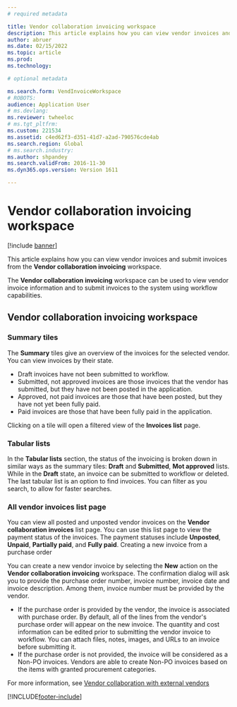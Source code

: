 ```yaml
---
# required metadata

title: Vendor collaboration invoicing workspace
description: This article explains how you can view vendor invoices and submit invoices from the vendor collaboration invoicing workspace.
author: abruer
ms.date: 02/15/2022
ms.topic: article
ms.prod: 
ms.technology: 

# optional metadata

ms.search.form: VendInvoiceWorkspace 
# ROBOTS: 
audience: Application User
# ms.devlang: 
ms.reviewer: twheeloc
# ms.tgt_pltfrm: 
ms.custom: 221534
ms.assetid: c4ed62f3-d351-41d7-a2ad-790576cde4ab
ms.search.region: Global
# ms.search.industry: 
ms.author: shpandey
ms.search.validFrom: 2016-11-30
ms.dyn365.ops.version: Version 1611

---
```


# Vendor collaboration invoicing workspace

[!include [banner](../includes/banner.md)]

This article explains how you can view vendor invoices and submit invoices from the **Vendor collaboration invoicing** workspace.

The **Vendor collaboration invoicing** workspace can be used to view vendor invoice information and to submit invoices to the system using workflow capabilities.


## Vendor collaboration invoicing workspace

### Summary tiles

The **Summary** tiles give an overview of the invoices for the selected vendor. You can view invoices by their state.
-   Draft invoices have not been submitted to workflow.
-   Submitted, not approved invoices are those invoices that the vendor has submitted, but they have not been posted in the application.
-   Approved, not paid invoices are those that have been posted, but they have not yet been fully paid.
-   Paid invoices are those that have been fully paid in the application.

Clicking on a tile will open a filtered view of the **Invoices list** page.

### Tabular lists

In the **Tabular lists** section, the status of the invoicing is broken down in similar ways as the summary tiles: **Draft** and **Submitted**, **Mot approved** lists. While in the **Draft** state, an invoice can be submitted to workflow or deleted. The last tabular list is an option to find invoices. You can filter as you search, to allow for faster searches.

### All vendor invoices list page

You can view all posted and unposted vendor invoices on the **Vendor collaboration invoices** list page. You can use this list page to view the payment status of the invoices. The payment statuses include **Unposted**, **Unpaid**, **Partially paid**, and **Fully paid**.
Creating a new invoice from a purchase order

You can create a new vendor invoice by selecting the **New** action on the **Vendor collaboration invoicing** workspace. The confirmation dialog will ask you to provide the purchase order number, invoice number, invoice date and invoice description. Among them, invoice number must be provided by the vendor.
-   If the purchase order is provided by the vendor, the invoice is associated with purchase order. By default, all of the lines from the vendor's purchase order will appear on the new invoice. The quantity and cost information can be edited prior to submitting the vendor invoice to workflow. You can attach files, notes, images, and URLs to an invoice before submitting it.
-   If the purchase order is not provided, the invoice will be considered as a Non-PO invoices. Vendors are able to create Non-PO invoices based on the items with granted procurement categories. 


For more information, see [Vendor collaboration with external vendors](../../supply-chain/procurement/vendor-collaboration-work-external-vendors.md)





[!INCLUDE[footer-include](../../includes/footer-banner.md)]
